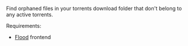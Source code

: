 Find orphaned files in your torrents download folder that don't belong to any active torrents.

Requirements:
- [Flood](https://flood.js.org/) frontend
